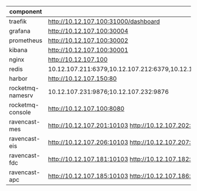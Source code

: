 | component        | url                                                                                                               | auth                  |
|------------------|-------------------------------------------------------------------------------------------------------------------|-----------------------|
| traefik          | http://10.12.107.100:31000/dashboard                                                                              | -                     |
| grafana          | http://10.12.107.100:30004                                                                                        | -                     |
| prometheus       | http://10.12.107.100:30002                                                                                        | -                     |
| kibana           | http://10.12.107.100:30001                                                                                        | -                     |
| nginx            | http://10.12.107.100                                                                                              | -                     |
| redis            | 10.12.107.211:6379,10.12.107.212:6379,10.12.107.213:6379,10.12.107.214:6379,10.12.107.215:6379,10.12.107.216:6379 | -                     |
| harbor           | http://10.12.107.150:80                                                                                           | -                     |
| rocketmq-namesrv | 10.12.107.231:9876;10.12.107.232:9876                                                                             | -                     |
| rocketmq-console | http://10.12.107.100:8080                                                                                         | admin/admin           |
| ravencast-mes    | http://10.12.107.201:10103 http://10.12.107.202:10103                                                             | ravencast/integration |
| ravencast-eis    | http://10.12.107.206:10103 http://10.12.107.207:10103                                                             | ravencast/integration |
| ravencast-fdc    | http://10.12.107.181:10103 http://10.12.107.182:10103 http://10.12.107.183:10103 http://10.12.107.184:10103       | ravencast/integration |
| ravencast-apc    | http://10.12.107.185:10103 http://10.12.107.186:10103                                                             | ravencast/integration |
